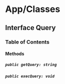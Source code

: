 # App/Classes

## Interface Query

### Table of Contents

#### Methods

##### `public getQuery: string`

##### `public execQuery: void`
